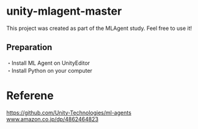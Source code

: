 # unity-mlagent-master
This project was created as part of the MLAgent study. Feel free to use it!  

## Preparation
・Install ML Agent on UnityEditor  
・Install Python on your computer  

# Referene
https://github.com/Unity-Technologies/ml-agents
www.amazon.co.jp/dp/4862464823
